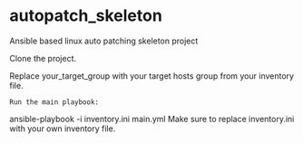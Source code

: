 # autopatch_skeleton
Ansible based linux auto patching skeleton project

Clone the project.

Replace your_target_group with your target hosts group from your inventory file.

    Run the main playbook:

ansible-playbook -i inventory.ini main.yml
Make sure to replace inventory.ini with your own inventory file.
